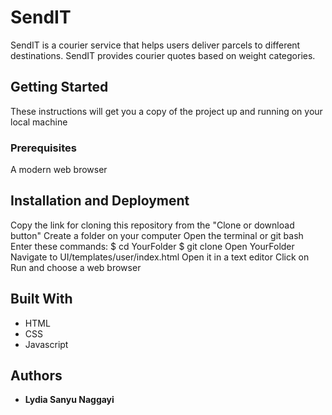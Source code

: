 # SendIT
 
SendIT is a courier service that helps users deliver parcels to different destinations. SendIT provides courier quotes based on weight categories.


## Getting Started

These instructions will get you a copy of the project up and running on your local machine


### Prerequisites
A modern web browser


## Installation and Deployment

Copy the link for cloning this repository from the "Clone or download button"
Create a folder on your computer
Open the terminal or git bash
Enter these commands:
  $ cd YourFolder
  $ git clone <the clone link you copied>
Open YourFolder
Navigate to UI/templates/user/index.html
Open it in a text editor
Click on Run and choose a web browser


## Built With

* HTML
* CSS
* Javascript


## Authors

* **Lydia Sanyu Naggayi** 

